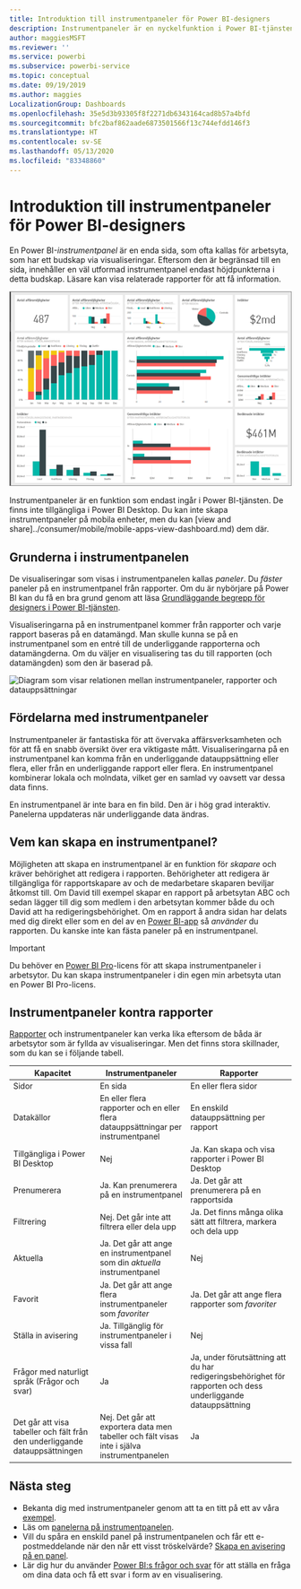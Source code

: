 ```yaml
---
title: Introduktion till instrumentpaneler för Power BI-designers
description: Instrumentpaneler är en nyckelfunktion i Power BI-tjänsten. De är en enda sida, som ofta kallas för arbetsyta, som har ett budskap via visualiseringar.
author: maggiesMSFT
ms.reviewer: ''
ms.service: powerbi
ms.subservice: powerbi-service
ms.topic: conceptual
ms.date: 09/19/2019
ms.author: maggies
LocalizationGroup: Dashboards
ms.openlocfilehash: 35e5d3b93305f8f2271db6343164cad8b57a4bfd
ms.sourcegitcommit: bfc2baf862aade6873501566f13c744efdd146f3
ms.translationtype: HT
ms.contentlocale: sv-SE
ms.lasthandoff: 05/13/2020
ms.locfileid: "83348860"
---
```

# <a name="introduction-to-dashboards-for-power-bi-designers"></a>Introduktion till instrumentpaneler för Power BI-designers

En Power BI-*instrumentpanel* är en enda sida, som ofta kallas för arbetsyta, som har ett budskap via visualiseringar. Eftersom den är begränsad till en sida, innehåller en väl utformad instrumentpanel endast höjdpunkterna i detta budskap. Läsare kan visa relaterade rapporter för att få information.

![Instrumentpanel](media/service-dashboards/power-bi-dashboard2.png)

Instrumentpaneler är en funktion som endast ingår i Power BI-tjänsten. De finns inte tillgängliga i Power BI Desktop. Du kan inte skapa instrumentpaneler på mobila enheter, men du kan [view and share]../consumer/mobile/mobile-apps-view-dashboard.md) dem där.

## <a name="dashboard-basics"></a>Grunderna i instrumentpanelen 

De visualiseringar som visas i instrumentpanelen kallas *paneler*. Du *fäster* paneler på en instrumentpanel från rapporter. Om du är nybörjare på Power BI kan du få en bra grund genom att läsa [Grundläggande begrepp för designers i Power BI-tjänsten](../fundamentals/service-basic-concepts.md).

Visualiseringarna på en instrumentpanel kommer från rapporter och varje rapport baseras på en datamängd. Man skulle kunna se på en instrumentpanel som en entré till de underliggande rapporterna och datamängderna. Om du väljer en visualisering tas du till rapporten (och datamängden) som den är baserad på.

![Diagram som visar relationen mellan instrumentpaneler, rapporter och datauppsättningar](media/service-dashboards/power-bi-diagram.png)

## <a name="advantages-of-dashboards"></a>Fördelarna med instrumentpaneler
Instrumentpaneler är fantastiska för att övervaka affärsverksamheten och för att få en snabb översikt över era viktigaste mått. Visualiseringarna på en instrumentpanel kan komma från en underliggande datauppsättning eller flera, eller från en underliggande rapport eller flera. En instrumentpanel kombinerar lokala och molndata, vilket ger en samlad vy oavsett var dessa data finns.

En instrumentpanel är inte bara en fin bild. Den är i hög grad interaktiv. Panelerna uppdateras när underliggande data ändras.

## <a name="who-can-create-a-dashboard"></a>Vem kan skapa en instrumentpanel?
Möjligheten att skapa en instrumentpanel är en funktion för *skapare* och kräver behörighet att redigera i rapporten. Behörigheter att redigera är tillgängliga för rapportskapare av och de medarbetare skaparen beviljar åtkomst till. Om David till exempel skapar en rapport på arbetsytan ABC och sedan lägger till dig som medlem i den arbetsytan kommer både du och David att ha redigeringsbehörighet. Om en rapport å andra sidan har delats med dig direkt eller som en del av en [Power BI-app](../collaborate-share/service-create-distribute-apps.md) så *använder* du rapporten. Du kanske inte kan fästa paneler på en instrumentpanel. 

> [!IMPORTANT]
> Du behöver en [Power BI Pro](../fundamentals/service-features-license-type.md)-licens för att skapa instrumentpaneler i arbetsytor. Du kan skapa instrumentpaneler i din egen min arbetsyta utan en Power BI Pro-licens.


## <a name="dashboards-versus-reports"></a>Instrumentpaneler kontra rapporter
[Rapporter](../consumer/end-user-reports.md) och instrumentpaneler kan verka lika eftersom de båda är arbetsytor som är fyllda av visualiseringar. Men det finns stora skillnader, som du kan se i följande tabell.

| **Kapacitet** | **Instrumentpaneler** | **Rapporter** |
| --- | --- | --- |
| Sidor |En sida |En eller flera sidor |
| Datakällor |En eller flera rapporter och en eller flera datauppsättningar per instrumentpanel |En enskild datauppsättning per rapport |
| Tillgängliga i Power BI Desktop |Nej | Ja. Kan skapa och visa rapporter i Power BI Desktop |
| Prenumerera |Ja. Kan prenumerera på en instrumentpanel |Ja. Det går att prenumerera på en rapportsida |
| Filtrering |Nej. Det går inte att filtrera eller dela upp |Ja. Det finns många olika sätt att filtrera, markera och dela upp |
| Aktuella |Ja. Det går att ange en instrumentpanel som din *aktuella* instrumentpanel |Nej |
| Favorit | Ja. Det går att ange flera instrumentpaneler som *favoriter* | Ja. Det går att ange flera rapporter som *favoriter*
| Ställa in avisering |Ja. Tillgänglig för instrumentpaneler i vissa fall |Nej |
| Frågor med naturligt språk (Frågor och svar) |Ja | Ja, under förutsättning att du har redigeringsbehörighet för rapporten och dess underliggande datauppsättning |
| Det går att visa tabeller och fält från den underliggande datauppsättningen |Nej. Det går att exportera data men tabeller och fält visas inte i själva instrumentpanelen |Ja |


## <a name="next-steps"></a>Nästa steg
* Bekanta dig med instrumentpaneler genom att ta en titt på ett av våra [exempel](sample-tutorial-connect-to-the-samples.md).
* Läs om [panelerna på instrumentpanelen](service-dashboard-tiles.md).
* Vill du spåra en enskild panel på instrumentpanelen och får ett e-postmeddelande när den når ett visst tröskelvärde? [Skapa en avisering på en panel](service-set-data-alerts.md).
* Lär dig hur du använder [Power BI:s frågor och svar](power-bi-tutorial-q-and-a.md) för att ställa en fråga om dina data och få ett svar i form av en visualisering.
